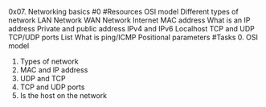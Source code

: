 0x07. Networking basics #0
#Resources
OSI model
Different types of network
LAN Network
WAN Network
Internet
MAC address
What is an IP address
Private and public address
IPv4 and IPv6
Localhost
TCP and UDP
TCP/UDP ports List
What is ping/ICMP
Positional parameters
#Tasks
0. OSI model
1. Types of network
2. MAC and IP address
3. UDP and TCP
4. TCP and UDP ports
5. Is the host on the network
